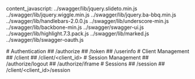 content_javascript: ../swagger/lib/jquery.slideto.min.js
                    ../swagger/lib/jquery.wiggle.min.js
                    ../swagger/lib/jquery.ba-bbq.min.js
                    ../swagger/lib/handlebars-2.0.0.js
                    ../swagger/lib/underscore-min.js
                    ../swagger/lib/backbone-min.js
                    ../swagger/swagger-ui.js
                    ../swagger/lib/highlight.7.3.pack.js
                    ../swagger/lib/marked.js
                    ../swagger/lib/swagger-oauth.js

  <div id="temp-anchor-links" class="hidden">
# Authentication
## /authorize
## /token
## /userinfo
# Client Management
## /client
## /client/&lt;client_id&gt;
# Session Management
## /authorize/logout
## /authorize/iframe
# Sessions
## /session
## /client/&lt;client_id&gt;/session
  </div>

<div class="row">
  <div class="swagger-section col-md-12">
    <div id="message-bar" class="swagger-ui-wrap">&nbsp;</div>
    <div id="swagger-ui-container" class="swagger-ui-wrap" style="min-height: 250px;"></div>
  </div>
</div>

<script type="text/javascript">
  $(function () {
    var url,
        path = (window.location.host === '127.0.0.1:8000') ? '' : '/authentiq-docs';
    
    url = window.location.origin + path + '/swagger/provider.yaml';

    window.swaggerUi = new SwaggerUi({
      url: url,
      dom_id: "swagger-ui-container",
      supportedSubmitMethods: [],
      // supportedSubmitMethods: ['get', 'post', 'put', 'delete', 'patch'],
      onComplete: function(swaggerApi, swaggerUi){

        $('#temp-anchor-links').remove();

        $('body').scrollspy('refresh');

        $('pre code').each(function(i, e) {
          hljs.highlightBlock(e)
        });

        addApiKeyAuthorization();
      },
      onFailure: function(data) {
        log("Unable to Load SwaggerUI");
      },
      docExpansion: "none",
      apisSorter: "alpha",
      showRequestHeaders: false
    });

    function addApiKeyAuthorization(){
      var key;
      if ('authentiq' in window) {
        key = window.authentiq.Token.getAuthorizationHeader();
      }

      if(key && key.trim() != "") {
          var token = new SwaggerClient.ApiKeyAuthorization("authorization", key, "header");
          window.swaggerUi.api.clientAuthorizations.add("Authorization", token);
          log("added key " + key);
      }
    }

    window.swaggerUi.load();

    function log() {
      if ('console' in window) {
        console.log.apply(console, arguments);
      }
    }
  });
</script>
